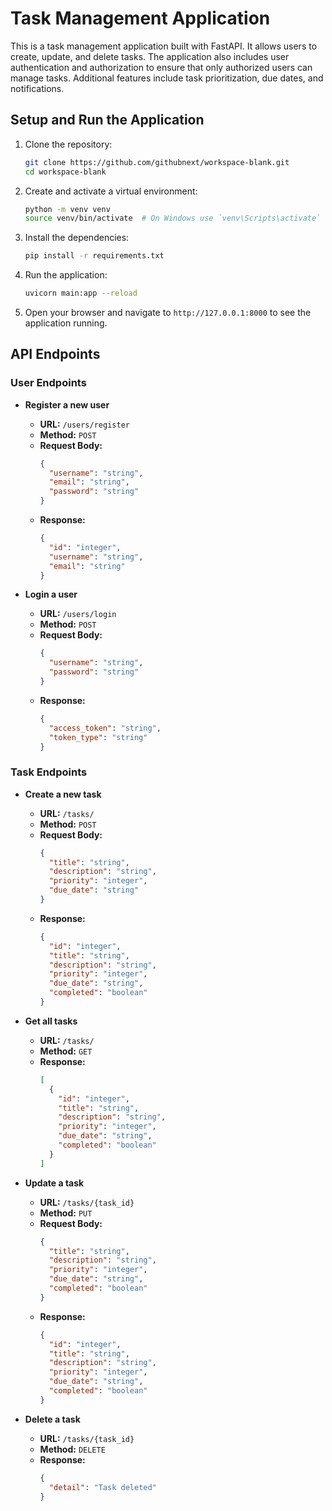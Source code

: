 # Task Management Application

This is a task management application built with FastAPI. It allows users to create, update, and delete tasks. The application also includes user authentication and authorization to ensure that only authorized users can manage tasks. Additional features include task prioritization, due dates, and notifications.

## Setup and Run the Application

1. Clone the repository:
   ```bash
   git clone https://github.com/githubnext/workspace-blank.git
   cd workspace-blank
   ```

2. Create and activate a virtual environment:
   ```bash
   python -m venv venv
   source venv/bin/activate  # On Windows use `venv\Scripts\activate`
   ```

3. Install the dependencies:
   ```bash
   pip install -r requirements.txt
   ```

4. Run the application:
   ```bash
   uvicorn main:app --reload
   ```

5. Open your browser and navigate to `http://127.0.0.1:8000` to see the application running.

## API Endpoints

### User Endpoints

- **Register a new user**
  - **URL:** `/users/register`
  - **Method:** `POST`
  - **Request Body:**
    ```json
    {
      "username": "string",
      "email": "string",
      "password": "string"
    }
    ```
  - **Response:**
    ```json
    {
      "id": "integer",
      "username": "string",
      "email": "string"
    }
    ```

- **Login a user**
  - **URL:** `/users/login`
  - **Method:** `POST`
  - **Request Body:**
    ```json
    {
      "username": "string",
      "password": "string"
    }
    ```
  - **Response:**
    ```json
    {
      "access_token": "string",
      "token_type": "string"
    }
    ```

### Task Endpoints

- **Create a new task**
  - **URL:** `/tasks/`
  - **Method:** `POST`
  - **Request Body:**
    ```json
    {
      "title": "string",
      "description": "string",
      "priority": "integer",
      "due_date": "string"
    }
    ```
  - **Response:**
    ```json
    {
      "id": "integer",
      "title": "string",
      "description": "string",
      "priority": "integer",
      "due_date": "string",
      "completed": "boolean"
    }
    ```

- **Get all tasks**
  - **URL:** `/tasks/`
  - **Method:** `GET`
  - **Response:**
    ```json
    [
      {
        "id": "integer",
        "title": "string",
        "description": "string",
        "priority": "integer",
        "due_date": "string",
        "completed": "boolean"
      }
    ]
    ```

- **Update a task**
  - **URL:** `/tasks/{task_id}`
  - **Method:** `PUT`
  - **Request Body:**
    ```json
    {
      "title": "string",
      "description": "string",
      "priority": "integer",
      "due_date": "string",
      "completed": "boolean"
    }
    ```
  - **Response:**
    ```json
    {
      "id": "integer",
      "title": "string",
      "description": "string",
      "priority": "integer",
      "due_date": "string",
      "completed": "boolean"
    }
    ```

- **Delete a task**
  - **URL:** `/tasks/{task_id}`
  - **Method:** `DELETE`
  - **Response:**
    ```json
    {
      "detail": "Task deleted"
    }
    ```
